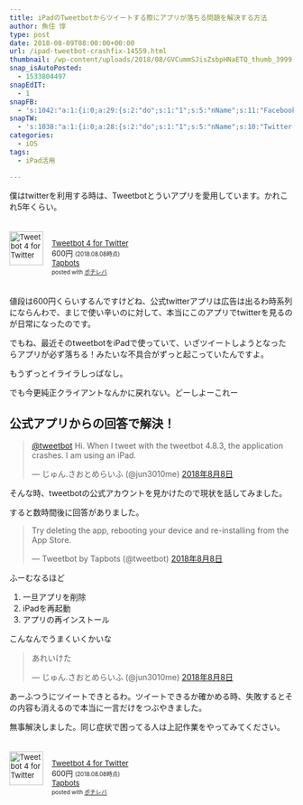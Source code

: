 ```yaml
---
title: iPadのTweetbotからツイートする際にアプリが落ちる問題を解決する方法
author: 魚住 惇
type: post
date: 2018-08-09T08:00:00+00:00
url: /ipad-tweetbot-crashfix-14559.html
thumbnail: /wp-content/uploads/2018/08/GVCummSJisZsbpHNaETQ_thumb_3999.jpg
snap_isAutoPosted:
  - 1533804497
snapEdIT:
  - 1
snapFB:
  - 's:1042:"a:1:{i:0;a:29:{s:2:"do";s:1:"1";s:5:"nName";s:11:"Facebook #0";s:9:"msgFormat";s:51:"ブログを更新しました！%TITLE% %SITENAME%";s:6:"appKey";s:35:"x5g9aw2d4v22454x2w294d444a4p2b4u2z2";s:6:"appSec";s:69:"d3h0au284x2i5b4s224h5e414a4p2m5z2y2u2k584x24474e4w2p2y2d4w244q2748484";s:8:"postType";s:1:"A";s:8:"apiToUse";s:4:"fbfb";s:7:"fltrsOn";i:0;s:5:"fltrs";a:0:{}s:7:"proxyOn";i:0;s:7:"useSURL";i:0;s:1:"v";i:350;s:3:"tpt";s:0:"";s:4:"pgID";s:15:"627487850654942";s:6:"imgUpl";s:1:"T";s:10:"riComments";i:0;s:12:"riCommentsAA";i:0;s:5:"proxy";a:2:{s:5:"proxy";s:0:"";s:2:"up";s:0:"";}s:9:"wpImgSize";s:4:"full";s:5:"glpid";s:0:"";s:4:"uMsg";s:0:"";s:11:"accessToken";s:175:"EAAMjGZBx2DIABAK9Shrq8A1facZBzmI7j4gQptvfrvrC0QRXFBjndKxoJdk1x3YCLY5zT01ivVoEhYZCv0wO4N4WlEb8wNRBgIgy8OvpQQfV1zmMs4Tfgs9r2rrWnoya0gsx9AgvoAlPCKCha6ZAYq5mszCg54MRDGptJQ0xegZDZD";s:8:"authUser";s:15:"627487850654942";s:12:"authUserName";s:10:"Jun Uozumi";s:9:"isAutoImg";s:1:"A";s:8:"imgToUse";s:0:"";s:9:"isAutoURL";s:1:"A";s:8:"urlToUse";s:0:"";s:4:"doFB";i:0;}}";'
snapTW:
  - 's:1038:"a:1:{i:0;a:28:{s:2:"do";s:1:"1";s:5:"nName";s:10:"Twitter #0";s:9:"msgFormat";s:40:"記事を書きました: %TITLE%  %URL%";s:6:"appKey";s:55:"x5g9a2494h465u554l434265454e306b4j4m474q3o3w5r4h3a3b4r3";s:6:"appSec";s:105:"d3h0ak37413l546f4u25615i4n4j3p4w384o305r3l336s5d4i4n4u3q354p3u2o4p433o50325b4m4f4r3s463t454y534r3s3l57406";s:7:"fltrsOn";i:0;s:5:"fltrs";a:0:{}s:7:"proxyOn";i:0;s:7:"useSURL";i:0;s:1:"v";i:350;s:5:"twURL";s:29:"https://twitter.com/jun3010me";s:11:"accessToken";s:50:"67790051-Zy1o3Z7D9ONCVqKqdP2QPAIhGVwkCADeltfZN9dth";s:14:"accessTokenSec";s:45:"k94u64BhC2TPT95vmy98nXsz1WUVhQEFSW2qnZM46Q5z1";s:5:"tw140";i:0;s:10:"riComments";i:0;s:11:"riCommentsM";i:0;s:12:"riCommentsAA";i:0;s:8:"attchImg";s:1:"1";s:9:"wpImgSize";s:4:"full";s:8:"isPosted";s:1:"1";s:4:"pgID";s:19:"1027476652580732928";s:7:"postURL";s:56:"https://twitter.com/jun3010me/status/1027476652580732928";s:5:"pDate";s:19:"2018-08-09 08:48:18";s:9:"isAutoImg";s:1:"A";s:8:"imgToUse";s:0:"";s:9:"isAutoURL";s:1:"A";s:8:"urlToUse";s:0:"";s:4:"doTW";i:0;}}";'
categories:
  - iOS
tags:
  - iPad活用

---
```

僕はtwitterを利用する時は、Tweetbotとういアプリを愛用しています。かれこれ5年くらい。

<div class="pochireba" style="text-align:left;font-size:small;padding:20px 0;zoom: 1;overflow: hidden;">
  <a href="https://itunes.apple.com/jp/app/tweetbot-4-for-twitter/id1018355599?mt=8&#038;uo=4&#038;at=11l7gE" target="_blank"  rel="noopener noreferrer"><img decoding="async" loading="lazy" src="https://is3-ssl.mzstatic.com/image/thumb/Purple125/v4/a8/d8/ee/a8d8eed5-e770-13ff-e283-69dff2cf78a7/source/60x60bb.jpg" alt="Tweetbot 4 for Twitter" width="60" height="60" style="float:left;margin:0 15px 0 0;width:60px;height:60px;" class="pochi_img" /></a></p> 
  
  <div class="pochi_info" style="text-align:left;zoom: 1;overflow: hidden;">
    <div class="pochi_name">
      <a href="https://itunes.apple.com/jp/app/tweetbot-4-for-twitter/id1018355599?mt=8&#038;uo=4&#038;at=11l7gE" target="_blank"  rel="noopener noreferrer">Tweetbot 4 for Twitter</a>
    </div>
    <div class="pochi_price" style="display:inline;">
      600円
    </div>
    <div class="pochi_time" style="font-size:x-small;display:inline;">
      (2018.08.08時点)
    </div>
    <div class="pochi_seller">
      <a href="https://itunes.apple.com/jp/developer/tapbots/id293642940?uo=4&#038;at=11l7gE" target="_blank"  rel="noopener noreferrer">Tapbots</a>
    </div>
    <div class="pochi_post" style="font-size:x-small;">
      posted with <a href="http://pochireba.com" rel="nofollow noopener noreferrer" target="_blank">ポチレバ</a>
    </div>
  </div>
  <div class="pochireba-footer" style="clear: left">
  </div>
</div>

値段は600円くらいするんですけどね、公式twitterアプリは広告は出るわ時系列にならんわで、まじで使い辛いのに対して、本当にこのアプリでtwitterを見るのが日常になったのです。

でもね、最近そのtweetbotをiPadで使っていて、いざツイートしようとなったらアプリが必ず落ちる！みたいな不具合がずっと起こっていたんですよ。

もうずっとイライラしっぱなし。

でも今更純正クライアントなんかに戻れない。どーしよーこれー

## 公式アプリからの回答で解決！

<blockquote class="twitter-tweet" data-lang="ja">
  <p lang="en" dir="ltr">
    <a href="https://twitter.com/tweetbot?ref_src=twsrc%5Etfw">@tweetbot</a> Hi. When I tweet with the tweetbot 4.8.3, the application crashes. I am using an iPad.
  </p>
  <p>
    &mdash; じゅん.さおとめらいふ (@jun3010me) <a href="https://twitter.com/jun3010me/status/1027010098663587841?ref_src=twsrc%5Etfw">2018年8月8日</a>
  </p>
</blockquote>



そんな時、tweetbotの公式アカウントを見かけたので現状を話してみました。

すると数時間後に回答がありました。

<blockquote class="twitter-tweet" data-lang="ja">
  <p lang="en" dir="ltr">
    Try deleting the app, rebooting your device and re-installing from the App Store.
  </p>
  <p>
    &mdash; Tweetbot by Tapbots (@tweetbot) <a href="https://twitter.com/tweetbot/status/1027040338991558658?ref_src=twsrc%5Etfw">2018年8月8日</a>
  </p>
</blockquote>



ふーむなるほど

  1. 一旦アプリを削除
  2. iPadを再起動
  3. アプリの再インストール

こんなんでうまくいくかいな

<blockquote class="twitter-tweet" data-lang="ja">
  <p lang="ja" dir="ltr">
    あれいけた
  </p>
  <p>
    &mdash; じゅん.さおとめらいふ (@jun3010me) <a href="https://twitter.com/jun3010me/status/1027011126674878469?ref_src=twsrc%5Etfw">2018年8月8日</a>
  </p>
</blockquote>



あーふつうにツイートできとるわ。ツイートできるか確かめる時、失敗するとその内容も消えるので本当に一言だけをつぶやきました。

無事解決しました。同じ症状で困ってる人は上記作業をやってみてください。

<div class="pochireba" style="text-align:left;font-size:small;padding:20px 0;zoom: 1;overflow: hidden;">
  <a href="https://itunes.apple.com/jp/app/tweetbot-4-for-twitter/id1018355599?mt=8&#038;uo=4&#038;at=11l7gE" target="_blank"  rel="noopener noreferrer"><img decoding="async" loading="lazy" src="https://is3-ssl.mzstatic.com/image/thumb/Purple125/v4/a8/d8/ee/a8d8eed5-e770-13ff-e283-69dff2cf78a7/source/60x60bb.jpg" alt="Tweetbot 4 for Twitter" width="60" height="60" style="float:left;margin:0 15px 0 0;width:60px;height:60px;" class="pochi_img" /></a></p> 
  
  <div class="pochi_info" style="text-align:left;zoom: 1;overflow: hidden;">
    <div class="pochi_name">
      <a href="https://itunes.apple.com/jp/app/tweetbot-4-for-twitter/id1018355599?mt=8&#038;uo=4&#038;at=11l7gE" target="_blank"  rel="noopener noreferrer">Tweetbot 4 for Twitter</a>
    </div>
    <div class="pochi_price" style="display:inline;">
      600円
    </div>
    <div class="pochi_time" style="font-size:x-small;display:inline;">
      (2018.08.08時点)
    </div>
    <div class="pochi_seller">
      <a href="https://itunes.apple.com/jp/developer/tapbots/id293642940?uo=4&#038;at=11l7gE" target="_blank"  rel="noopener noreferrer">Tapbots</a>
    </div>
    <div class="pochi_post" style="font-size:x-small;">
      posted with <a href="http://pochireba.com" rel="nofollow noopener noreferrer" target="_blank">ポチレバ</a>
    </div>
  </div>
  <div class="pochireba-footer" style="clear: left">
  </div>
</div>